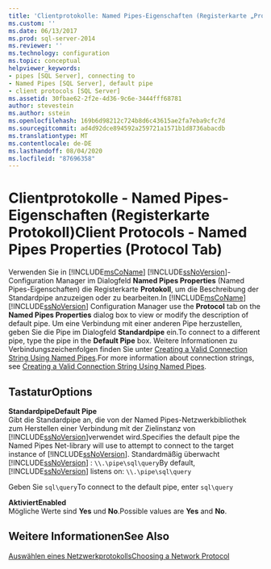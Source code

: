 ```yaml
---
title: 'Clientprotokolle: Named Pipes-Eigenschaften (Registerkarte „Protokoll“) | Microsoft-Dokumentation'
ms.custom: ''
ms.date: 06/13/2017
ms.prod: sql-server-2014
ms.reviewer: ''
ms.technology: configuration
ms.topic: conceptual
helpviewer_keywords:
- pipes [SQL Server], connecting to
- Named Pipes [SQL Server], default pipe
- client protocols [SQL Server]
ms.assetid: 30fbae62-2f2e-4d36-9c6e-3444fff68781
author: stevestein
ms.author: sstein
ms.openlocfilehash: 169b6d98212c724b8d6c43615ae2fa7eba9cfc7d
ms.sourcegitcommit: ad4d92dce894592a259721a1571b1d8736abacdb
ms.translationtype: MT
ms.contentlocale: de-DE
ms.lasthandoff: 08/04/2020
ms.locfileid: "87696358"
---
```

# <a name="client-protocols---named-pipes-properties-protocol-tab"></a><span data-ttu-id="b583c-102">Clientprotokolle - Named Pipes-Eigenschaften (Registerkarte Protokoll)</span><span class="sxs-lookup"><span data-stu-id="b583c-102">Client Protocols - Named Pipes Properties (Protocol Tab)</span></span>
  <span data-ttu-id="b583c-103">Verwenden Sie in [!INCLUDE[msCoName](../../includes/msconame-md.md)] [!INCLUDE[ssNoVersion](../../includes/ssnoversion-md.md)]-Configuration Manager im Dialogfeld **Named Pipes Properties** (Named Pipes-Eigenschaften) die Registerkarte **Protokoll**, um die Beschreibung der Standardpipe anzuzeigen oder zu bearbeiten.</span><span class="sxs-lookup"><span data-stu-id="b583c-103">In [!INCLUDE[msCoName](../../includes/msconame-md.md)] [!INCLUDE[ssNoVersion](../../includes/ssnoversion-md.md)] Configuration Manager use the **Protocol** tab on the **Named Pipes Properties** dialog box to view or modify the description of default pipe.</span></span> <span data-ttu-id="b583c-104">Um eine Verbindung mit einer anderen Pipe herzustellen, geben Sie die Pipe im Dialogfeld **Standardpipe** ein.</span><span class="sxs-lookup"><span data-stu-id="b583c-104">To connect to a different pipe, type the pipe in the **Default Pipe** box.</span></span> <span data-ttu-id="b583c-105">Weitere Informationen zu Verbindungszeichenfolgen finden Sie unter [Creating a Valid Connection String Using Named Pipes](../../../2014/tools/configuration-manager/creating-a-valid-connection-string-using-named-pipes.md).</span><span class="sxs-lookup"><span data-stu-id="b583c-105">For more information about connection strings, see [Creating a Valid Connection String Using Named Pipes](../../../2014/tools/configuration-manager/creating-a-valid-connection-string-using-named-pipes.md).</span></span>  
  
## <a name="options"></a><span data-ttu-id="b583c-106">Tastatur</span><span class="sxs-lookup"><span data-stu-id="b583c-106">Options</span></span>  
 <span data-ttu-id="b583c-107">**Standardpipe**</span><span class="sxs-lookup"><span data-stu-id="b583c-107">**Default Pipe**</span></span>  
 <span data-ttu-id="b583c-108">Gibt die Standardpipe an, die von der Named Pipes-Netzwerkbibliothek zum Herstellen einer Verbindung mit der Zielinstanz von [!INCLUDE[ssNoVersion](../../includes/ssnoversion-md.md)]verwendet wird.</span><span class="sxs-lookup"><span data-stu-id="b583c-108">Specifies the default pipe the Named Pipes Net-library will use to attempt to connect to the target instance of [!INCLUDE[ssNoVersion](../../includes/ssnoversion-md.md)].</span></span> <span data-ttu-id="b583c-109">Standardmäßig überwacht [!INCLUDE[ssNoVersion](../../includes/ssnoversion-md.md)] : `\\.\pipe\sql\query`</span><span class="sxs-lookup"><span data-stu-id="b583c-109">By default, [!INCLUDE[ssNoVersion](../../includes/ssnoversion-md.md)] listens on: `\\.\pipe\sql\query`</span></span>  
  
 <span data-ttu-id="b583c-110">Geben Sie `sql\query`</span><span class="sxs-lookup"><span data-stu-id="b583c-110">To connect to the default pipe, enter `sql\query`</span></span>  
  
 <span data-ttu-id="b583c-111">**Aktiviert**</span><span class="sxs-lookup"><span data-stu-id="b583c-111">**Enabled**</span></span>  
 <span data-ttu-id="b583c-112">Mögliche Werte sind **Yes** und **No**.</span><span class="sxs-lookup"><span data-stu-id="b583c-112">Possible values are **Yes** and **No**.</span></span>  
  
## <a name="see-also"></a><span data-ttu-id="b583c-113">Weitere Informationen</span><span class="sxs-lookup"><span data-stu-id="b583c-113">See Also</span></span>  
 [<span data-ttu-id="b583c-114">Auswählen eines Netzwerkprotokolls</span><span class="sxs-lookup"><span data-stu-id="b583c-114">Choosing a Network Protocol</span></span>](../../../2014/tools/configuration-manager/choosing-a-network-protocol.md)  
  
  
